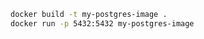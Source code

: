 <!-- run the following commands to start a docker container for pg -->

```bash
docker build -t my-postgres-image .
docker run -p 5432:5432 my-postgres-image
```
